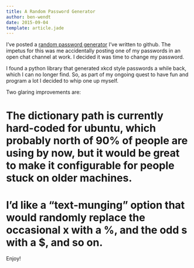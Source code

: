 ```yaml
---
title: A Random Password Generator
author: ben-wendt
date: 2015-09-04
template: article.jade
---
```




I’ve posted a [random password generator](https://github.com/rbwendt/golang-password-gen) I’ve written to github. The impetus for this was me accidentally posting one of my passwords in an open chat channel at work. I decided it was time to change my password. 


<span class="more"></span>


I found a python library that generated xkcd style passwords a while back, which I can no longer find. So, as part of my ongoing quest to have fun and program a lot I decided to whip one up myself.

Two glaring improvements are:

# The dictionary path is currently hard-coded for ubuntu, which probably north of 90% of people are using by now, but it would be great to make it configurable for people stuck on older machines.
# I’d like a “text-munging” option that would randomly replace the occasional x with a %, and the odd s with a $, and so on.

Enjoy!
